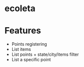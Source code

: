 # ecoleta

# Features
- Points registering
- List items
- List points + state/city/items filter
- List a specific point